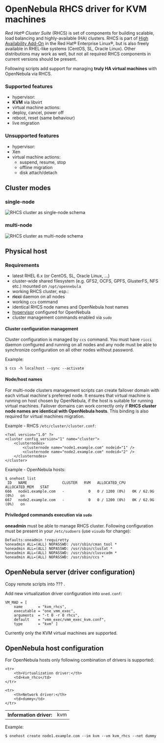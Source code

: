 # OpenNebula RHCS driver for KVM machines

*Red Hat® Cluster Suite* (RHCS) is set of components for building scalable,
load balancing and highly-available (HA) clusters. RHCS is part of
[High Availability Add-On][HA] in the Red Hat® Enterprise Linux®, but is
also freely available in RHEL-like systems (CentOS, SL, Oracle Linux). Other
distributions may work as well, but not all required RHCS components
in current versions should be present.

Following scripts add support for managing **truly HA virtual machines**
with OpenNebula via RHCS.

### Supported features

* hypervisor:
 * **KVM** via libvirt
* virtual machine actions:
 * deploy, cancel, power off
 * reboot, reset (same behaviour)
 * live migration

### Unsupported features

* hypervisor:
 * Xen
* virtual machine actions:
  * suspend, resume, stop
  * offline migration
  * disk attach/detach

## Cluster modes

### single-node

![RHCS cluster as single-node schema](https://raw.github.com/CERIT-SC/opennebula-rhcs/master/img/rhcs-single.png)

### multi-node

![RHCS cluster as multi-node schema](https://raw.github.com/CERIT-SC/opennebula-rhcs/master/img/rhcs-multi.png)

## Physical host

### Requirements

* latest RHEL 6.x (or CentOS, SL, Oracle Linux, ...)
* cluster-wide shared filesystem (e.g. GFS2, OCFS, GPFS, GlusterFS, NFS etc.) mounted on `/opt/opennebula`
* working RHCS cluster, esp.:
 * **ricci** daemon on all nodes
 * working `ccs` command
 * identical RHCS node names and OpenNebula host names
* [hypervisor][KVM] configured for OpenNebula
* cluster management commands enabled via `sudo`

#### Cluster configuration management

Cluster configuration is managed by `ccs` command. You must have `ricci`
daemon configured and running on all nodes and any node must be able
to synchronize configuration on all other nodes without password.

Example:

    $ ccs -h localhost --sync --activate

#### Node/host names

For multi-node clusters management scripts can create failover domain with
each virtual machine's preferred node. It ensures that virtual machine is
running on host chosen by OpenNebula, if the host is suitable for running
virtual machines. Failover domains can work correctly only if **RHCS cluster
node names are identical with OpenNebula hosts**. This binding is also
required for virtual machines migration.

Example - RHCS `/etc/cluster/cluster.conf`:

    <?xml version="1.0" ?>
    <cluster config_version="1" name="cluster">
        <clusternodes>
            <clusternode name="node1.example.com" nodeid="1" />
            <clusternode name="node2.example.com" nodeid="2" />
        </clusternodes>
    </cluster>

Example - OpenNebula hosts:

    $ onehost list
     ID   NAME                CLUSTER   RVM   ALLOCATED_CPU     ALLOCATED_MEM   STAT
    666   node1.example.com   -           0   0 / 1200 (0%)   0K / 62.9G (0%)   on
    667   node2.example.com   -           0   0 / 1200 (0%)   0K / 62.9G (0%)   on

#### Priviledged commands execution via `sudo`

**oneadmin** must be able to manage RHCS cluster. Following
configuration must be present in your `/etc/sudoers` (use `visudo`
for change):

    Defaults:oneadmin !requiretty
    %oneadmin ALL=(ALL) NOPASSWD: /usr/sbin/cman_tool *
    %oneadmin ALL=(ALL) NOPASSWD: /usr/sbin/clustat *
    %oneadmin ALL=(ALL) NOPASSWD: /usr/sbin/clusvcadm *
    %oneadmin ALL=(ALL) NOPASSWD: /usr/sbin/ccs *

## OpenNebula server (driver configuration)

Copy remote scripts into ??? .

Add new virtualization driver configuration into `oned.conf`:

    VM_MAD = [
        name       = "kvm_rhcs",
        executable = "one_vmm_exec",
        arguments  = "-t 0 -r 0 rhcs",
        default    = "vmm_exec/vmm_exec_kvm.conf",
        type       = "kvm" ]

Currently only the KVM virtual machines are supported.

## OpenNebula host configuration

For OpenNebula hosts only following combination of drivers is supported:

<table>
	<tr>
		<th>Information driver:</th>
		<td>kvm</td>
	</tr>

	<tr>
		<th>Virtualization driver:</th>
		<td>kvm_rhcs</td>
	</tr>

	<tr>
		<th>Network driver:</th>
		<td>dummy</td>
	</tr>
</table>

Example:

    $ onehost create node1.example.com --im kvm --vm kvm_rhcs --net dummy

[KVM]: http://opennebula.org/documentation:documentation:kvmg "OpenNebula KVM driver"
[HA]:  http://www.redhat.com/products/enterprise-linux-add-ons/high-availability/ "Red Hat® Enterprise Linux® High Availability Add-On"
